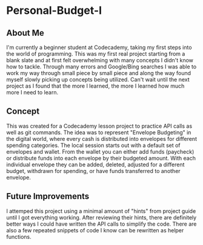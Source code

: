 # Personal-Budget-I

## About Me

I'm currently a beginner student at Codecademy, taking my first steps into the world of programming.  This was my first real project starting from a blank slate and at first felt overwhelming with many concepts I didn't know how to tackle.  Through many errors and Google/Bing searches I was able to work my way through small piece by small piece and along the way found myself slowly picking up concepts being utilized.  Can't wait until the next project as I found that the more I learned, the more I learned how much more I need to learn.

## Concept

This was created for a Codecademy lesson project to practice API calls as well as git commands.  The idea was to represent "Envelope Budgeting" in the digital world, where every cash is distributed into envelopes for different spending categories.  The local session starts out with a default set of envelopes and wallet.  From the wallet you can either add funds (paycheck) or distribute funds into each envelope by their budgeted amount.  With each individual envelope they can be added, deleted, adjusted for a different budget, withdrawn for spending, or have funds transferred to another envelope.

## Future Improvements

I attemped this project using a minimal amount of "hints" from project guide until I got everything working.  After reviewing their hints, there are definitely better ways I could have written the API calls to simplify the code.  There are also a few repeated snippets of code I know can be rewritten as helper functions.
